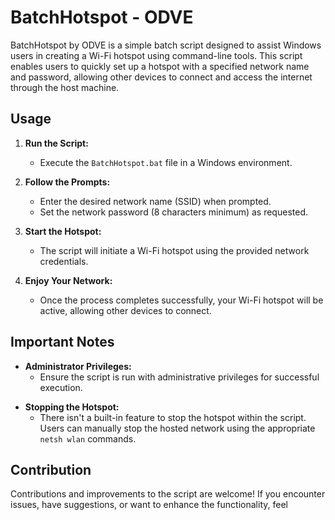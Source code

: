 # BatchHotspot - ODVE

BatchHotspot by ODVE is a simple batch script designed to assist Windows users in creating a Wi-Fi hotspot using command-line tools. This script enables users to quickly set up a hotspot with a specified network name and password, allowing other devices to connect and access the internet through the host machine.

## Usage

1. **Run the Script:**
   - Execute the `BatchHotspot.bat` file in a Windows environment.

2. **Follow the Prompts:**
   - Enter the desired network name (SSID) when prompted.
   - Set the network password (8 characters minimum) as requested.

3. **Start the Hotspot:**
   - The script will initiate a Wi-Fi hotspot using the provided network credentials.

4. **Enjoy Your Network:**
   - Once the process completes successfully, your Wi-Fi hotspot will be active, allowing other devices to connect.

## Important Notes

- **Administrator Privileges:**
   - Ensure the script is run with administrative privileges for successful execution.

<!-- - **Security Considerations:** -->
   <!-- - Please note that passwords entered are stored in plain text within the script. Exercise caution when using this method for sensitive information. -->

- **Stopping the Hotspot:**
   - There isn't a built-in feature to stop the hotspot within the script. Users can manually stop the hosted network using the appropriate `netsh wlan` commands.

## Contribution

Contributions and improvements to the script are welcome! If you encounter issues, have suggestions, or want to enhance the functionality, feel
